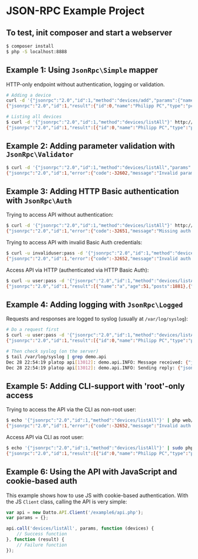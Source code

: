 JSON-RPC Example Project
========================

To test, init composer and start a webserver
--------------------------------------------
```bash
$ composer install
$ php -S localhost:8888
```

Example 1: Using `JsonRpc\Simple` mapper
----------------------------------------
HTTP-only endpoint without authentication, logging or validation.

```bash
# Adding a device
curl -d '{"jsonrpc":"2.0","id":1,"method":"devices/add","params":{"name":"Philipp PC","type":"pc"}}' http://localhost:8888/example1/api.php; echo
{"jsonrpc":"2.0","id":1,"result":{"id":0,"name":"Philipp PC","type":"pc"}}

# Listing all devices
$ curl -d '{"jsonrpc":"2.0","id":1,"method":"devices/listAll"}' http://localhost:8888/example1/api.php; echo
{"jsonrpc":"2.0","id":1,"result":[{"id":0,"name":"Philipp PC","type":"pc"}]}
```

Example 2: Adding parameter validation with `JsonRpc\Validator`
---------------------------------------------------------------
```bash
$ curl -d '{"jsonrpc":"2.0","id":1,"method":"devices/listAll","params":{"sortBy":"INVALID"}}' http://localhost:8888/example2/api.php; echo
{"jsonrpc":"2.0","id":1,"error":{"code":-32602,"message":"Invalid params"}}
```

Example 3: Adding HTTP Basic authentication with `JsonRpc\Auth`
---------------------------------------------------------------
Trying to access API without authentication:
```bash
$ curl -d '{"jsonrpc":"2.0","id":1,"method":"devices/listAll"}' http://localhost:8888/example3/api.php; echo
{"jsonrpc":"2.0","id":1,"error":{"code":-32651,"message":"Missing auth."}}
```

Trying to access API with invalid Basic Auth credentials:
```bash
$ curl -u invaliduser:pass -d '{"jsonrpc":"2.0","id":1,"method":"devices/listAll"}' http://localhost:8888/example3/api.php; echo
{"jsonrpc":"2.0","id":1,"error":{"code":-32652,"message":"Invalid auth."}}
```

Access API via HTTP (authenticated via HTTP Basic Auth):
```bash 
$ curl -u user:pass -d '{"jsonrpc":"2.0","id":1,"method":"devices/listAll"}' http://localhost:8888/api.php; echo
{"jsonrpc":"2.0","id":1,"result":[{"name":"a","age":51,"posts":1881},{"name":"aaron","age":31,"posts":111},{"name":"chris","age":51,"posts":1881},{"name":"phil","age":29,"posts":999}]}
```

Example 4: Adding logging  with `JsonRpc\Logged`
------------------------------------------------
Requests and responses are logged to syslog (usually at `/var/log/syslog`):
```bash
# Do a request first
$ curl -u user:pass -d '{"jsonrpc":"2.0","id":1,"method":"devices/listAll"}' http://localhost:8888/example4/api.php; echo
{"jsonrpc":"2.0","id":1,"result":[{"id":0,"name":"Philipp PC","type":"pc"}]}

# Then check syslog (on the server)
$ tail /var/log/syslog | grep demo.api
Dec 28 22:54:19 platop api[13012]: demo.api.INFO: Message received: {"jsonrpc":"2.0","id":1,"method":"devices/listAll"} [] []
Dec 28 22:54:19 platop api[13012]: demo.api.INFO: Sending reply: {"jsonrpc":"2.0","id":1,"result":[{"id":0,"name":"Philipp PC","type":"pc"}]} [] []
```

Example 5: Adding CLI-support with 'root'-only access
-----------------------------------------------------
Trying to access the API via the CLI as non-root user:
```bash
$ echo '{"jsonrpc":"2.0","id":1,"method":"devices/listAll"}' | php web/example5/api.php; echo
{"jsonrpc":"2.0","id":1,"error":{"code":-32652,"message":"Invalid auth."}}
```

Access API via CLI as root user:
```bash
$ echo '{"jsonrpc":"2.0","id":1,"method":"devices/listAll"}' | sudo php web/example5/api.php; echo
{"jsonrpc":"2.0","id":1,"result":[{"id":0,"name":"Philipp PC","type":"pc"}]}
```

Example 6: Using the API with JavaScript and cookie-based auth
--------------------------------------------------------------
This example shows how to use JS with cookie-based authentication. With the JS `Client` class, calling the API is very simple:

```javascript
var api = new Datto.API.Client('/example6/api.php');
var params = {};

api.call('devices/listAll', params, function (devices) {
    // Success function
}, function (result) {
    // Failure function
});
```
